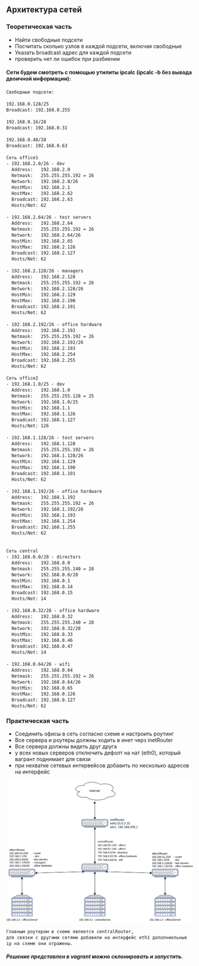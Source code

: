 ## Архитектура сетей

### Теоретическая часть
- Найти свободные подсети
- Посчитать сколько узлов в каждой подсети, включая свободные
- Указать broadcast адрес для каждой подсети
- проверить нет ли ошибок при разбиении

#### Сети будем смотреть с помощью утилиты ipcalc (ipcalc -b без вывода двоичной информации):
    Свободные подсети:
   
    192.168.0.128/25 
    Broadcast: 192.168.0.255

    192.168.0.16/28 
    Broadcast: 192.168.0.31

    192.168.0.48/28 
    Broadcast: 192.168.0.63

    Сеть office1
    - 192.168.2.0/26 - dev
      Address:   192.168.2.0          
      Netmask:   255.255.255.192 = 26 
      Network:   192.168.2.0/26       
      HostMin:   192.168.2.1          
      HostMax:   192.168.2.62         
      Broadcast: 192.168.2.63         
      Hosts/Net: 62                    

    - 192.168.2.64/26 - test servers
      Address:   192.168.2.64         
      Netmask:   255.255.255.192 = 26 
      Network:   192.168.2.64/26      
      HostMin:   192.168.2.65         
      HostMax:   192.168.2.126        
      Broadcast: 192.168.2.127        
      Hosts/Net: 62

    - 192.168.2.128/26 - managers
      Address:   192.168.2.128        
      Netmask:   255.255.255.192 = 26 
      Network:   192.168.2.128/26     
      HostMin:   192.168.2.129        
      HostMax:   192.168.2.190        
      Broadcast: 192.168.2.191        
      Hosts/Net: 62 

    - 192.168.2.192/26 - office hardware
      Address:   192.168.2.192        
      Netmask:   255.255.255.192 = 26 
      Network:   192.168.2.192/26     
      HostMin:   192.168.2.193        
      HostMax:   192.168.2.254        
      Broadcast: 192.168.2.255        
      Hosts/Net: 62  

    Сеть office2
    - 192.168.1.0/25 - dev
      Address:   192.168.1.0          
      Netmask:   255.255.255.128 = 25 
      Network:   192.168.1.0/25       
      HostMin:   192.168.1.1          
      HostMax:   192.168.1.126        
      Broadcast: 192.168.1.127        
      Hosts/Net: 126

    - 192.168.1.128/26 - test servers
      Address:   192.168.1.128        
      Netmask:   255.255.255.192 = 26 
      Network:   192.168.1.128/26     
      HostMin:   192.168.1.129        
      HostMax:   192.168.1.190        
      Broadcast: 192.168.1.191        
      Hosts/Net: 62

    - 192.168.1.192/26 - office hardware 
      Address:   192.168.1.192        
      Netmask:   255.255.255.192 = 26 
      Network:   192.168.1.192/26     
      HostMin:   192.168.1.193        
      HostMax:   192.168.1.254        
      Broadcast: 192.168.1.255        
      Hosts/Net: 62 


    Сеть central
    - 192.168.0.0/28 - directors
      Address:   192.168.0.0          
      Netmask:   255.255.255.240 = 28 
      Network:   192.168.0.0/28       
      HostMin:   192.168.0.1          
      HostMax:   192.168.0.14         
      Broadcast: 192.168.0.15         
      Hosts/Net: 14 

    - 192.168.0.32/28 - office hardware
      Address:   192.168.0.32         
      Netmask:   255.255.255.240 = 28 
      Network:   192.168.0.32/28      
      HostMin:   192.168.0.33         
      HostMax:   192.168.0.46         
      Broadcast: 192.168.0.47         
      Hosts/Net: 14 

    - 192.168.0.64/26 - wifi
      Address:   192.168.0.64         
      Netmask:   255.255.255.192 = 26 
      Network:   192.168.0.64/26      
      HostMin:   192.168.0.65         
      HostMax:   192.168.0.126        
      Broadcast: 192.168.0.127        
      Hosts/Net: 62  

### Практическая часть
- Соединить офисы в сеть согласно схеме и настроить роутинг
- Все сервера и роутеры должны ходить в инет черз inetRouter
- Все сервера должны видеть друг друга
- у всех новых серверов отключить дефолт на нат (eth0), который вагрант поднимает для связи
- при нехватке сетевых интервейсов добавить по несколько адресов на интерфейс
  

<div align="center">
   <img src="network.png" width="700px"</img>
</div>

    Главным роутером в схеме является centralRouter, 
    для связки с другими сетями добавили на интерфейс eth1 дополниельные ip на схеме они отражены.
    
##### Решение представлен в vagrant можно склонировать и запустить.


